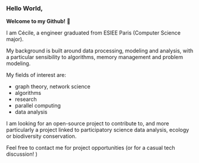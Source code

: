 ### Hello World, 

**Welcome to my Github!** 🌱


I am Cécile, a engineer graduated from ESIEE Paris (Computer Science major).

My background is built around data processing, modeling and analysis, with a particular sensibility
to algorithms, memory management and problem modeling.

My fields of interest are:
- graph theory, network science
- algorithms
- research
- parallel computing
- data analysis

I am looking for an open-source project to contribute to, and more particularly a project linked to participatory science data analysis, ecology or biodiversity conservation. 

Feel free to contact me for project opportunities (or for a casual tech discussion! )
<!--
**cecilepov/cecilepov** is a ✨ _special_ ✨ repository because its `README.md` (this file) appears on your GitHub profile.

Here are some ideas to get you started:

- 🔭 I’m currently working on ...
- 🌱 I’m currently learning ...
- 👯 I’m looking to collaborate on ...
- 🤔 I’m looking for help with ...
- 💬 Ask me about ...
- 📫 How to reach me: ...
- 😄 Pronouns: ...
- ⚡ Fun fact: ...
-->
